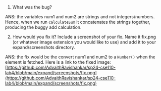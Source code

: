 1. What was the bug?

ANS: the variables num1 and num2 are strings and not integers/numbers. Hence, when we run `calculateSum` it concatenates the strings together, producing the buggy add calculation.

2. How would you fix it? Include a screenshot of your fix. Name it fix.png (or whatever image extension you would like to use) and add it to your expand/screenshots directory.

ANS: the fix would be the convert num1 and num2 to a `Number()` when the element is fetched. Here is a link to the fixed image: [https://github.com/AdvaithRavishankar/sp24-cse110-lab4/blob/main/expand/screenshots/fix.png](https://github.com/AdvaithRavishankar/sp24-cse110-lab4/blob/main/expand/screenshots/fix.png)
